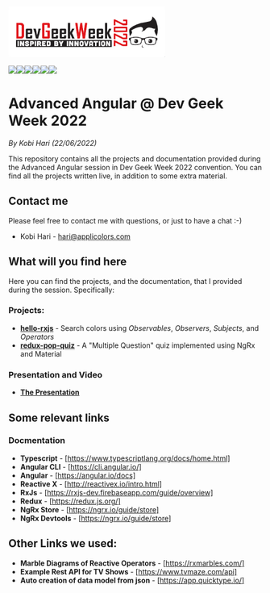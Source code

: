 <img src="presentations/Logo.png" data-canonical-src="presentations/Logo.png" height="100">

<img src="presentations/Angular.png" data-canonical-src="presentations/Angular.png" height="100"><img src="presentations/RxJS.png" data-canonical-src="presentations/RxJS.png" height="100"><img src="presentations/Material.png" data-canonical-src="presentations/Material.png" height="100"><img src="presentations/Angular Material.png" data-canonical-src="presentations/Angular Material.png" height="100"><img src="presentations/Redux.png" data-canonical-src="presentations/Redux.png" height="100"><img src="presentations/NgRx.png" data-canonical-src="presentations/NgRx.png" height="100">

# Advanced Angular @ Dev Geek Week 2022
*By Kobi Hari (22/06/2022)*

This repository contains all the projects and documentation provided during the Advanced Angular session in Dev Geek Week 2022 convention. You can find all the projects written live, in addition to some extra material.

## Contact me
Please feel free to contact me with questions, or just to have a chat :-)
- Kobi Hari - hari@applicolors.com

## What will you find here
Here you can find the projects, and the documentation, that I provided during the session. 
Specifically:
### Projects:
- [**hello-rxjs**](projects/hello-rxjs/) - Search colors using *Observables*, *Observers*, *Subjects*, and *Operators*
- [**redux-pop-quiz**](projects/redux-pop-quiz/) - A "Multiple Question" quiz implemented using NgRx and Material

### Presentation and Video
- [**The Presentation**](presentations/Presentation.pdf)

## Some relevant links
### Docmentation
- **Typescript** - [https://www.typescriptlang.org/docs/home.html]
- **Angular CLI** - [https://cli.angular.io/]
- **Angular** - [https://angular.io/docs]
- **Reactive X** - [http://reactivex.io/intro.html]
- **RxJs** - [https://rxjs-dev.firebaseapp.com/guide/overview]
- **Redux** - [https://redux.js.org/]
- **NgRx Store** - [https://ngrx.io/guide/store]
- **NgRx Devtools** - [https://ngrx.io/guide/store]

## Other Links we used:
- **Marble Diagrams of Reactive Operators** - [https://rxmarbles.com/]
- **Example Rest API for TV Shows** - [https://www.tvmaze.com/api]
- **Auto creation of data model from json** - [https://app.quicktype.io/]


